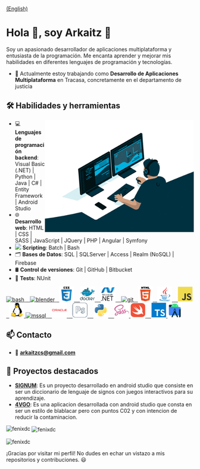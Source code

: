 [(English)](./README.en.md)

# Hola 👋, soy Arkaitz 🚀

Soy un apasionado desarrollador de aplicaciones multiplataforma y entusiasta de la programación. Me encanta aprender y mejorar mis habilidades en diferentes lenguajes de programación y tecnologías. 
- 🌱 Actualmente estoy trabajando como **Desarrollo de Aplicaciones Multiplataforma**  en Tracasa, concretamente en el departamento de justicia

## 🛠️ Habilidades y herramientas

<img src="https://raw.githubusercontent.com/XxFenixDCxX/XxFenixDCxX/main/coding.gif" align="right" width="400" alt="coding">

- 💻 **Lenguajes de programación backend**: Visual Basic (.NET) | Python | Java | C# | Entity Framework | Android Studio
- 🌐 **Desarrollo web**: HTML | CSS | SASS | JavaScript | JQuery | PHP | Angular | Symfony
- <image src="https://codingtroops.com/wp-content/uploads/2020/07/code-512.png" width=20 heigth=auto>‎ ‎ **Scripting**: Batch | Bash
- 🗂️‎ **Bases de Datos**: SQL | SQLServer | Access | Realm (NoSQL) | Firebase
- 🛢️ **Control de versiones**: Git | GitHub | Bitbucket
- 🧾 **Tests**: NUnit

<p align="left"> <a href="https://www.gnu.org/software/bash/" target="_blank" rel="noreferrer"> <img src="https://www.vectorlogo.zone/logos/gnu_bash/gnu_bash-icon.svg" alt="bash" width="40" height="40"/> </a> <a href="https://www.blender.org/" target="_blank" rel="noreferrer"> &nbsp;&nbsp; <img src="https://download.blender.org/branding/community/blender_community_badge_white.svg" alt="blender" width="40" height="40"/> </a> <a href="https://www.w3schools.com/css/" target="_blank" rel="noreferrer"> &nbsp;&nbsp;<img src="https://raw.githubusercontent.com/devicons/devicon/master/icons/css3/css3-original-wordmark.svg" alt="css3" width="40" height="40"/> </a> <a href="https://www.docker.com/" target="_blank" rel="noreferrer">&nbsp;&nbsp; <img src="https://raw.githubusercontent.com/devicons/devicon/master/icons/docker/docker-original-wordmark.svg" alt="docker" width="40" height="40"/> </a> <a href="https://dotnet.microsoft.com/" target="_blank" rel="noreferrer">&nbsp;&nbsp; <img src="https://raw.githubusercontent.com/devicons/devicon/master/icons/dot-net/dot-net-original-wordmark.svg" alt="dotnet" width="40" height="40"/> </a> <a href="https://git-scm.com/" target="_blank" rel="noreferrer">&nbsp;&nbsp; <img src="https://www.vectorlogo.zone/logos/git-scm/git-scm-icon.svg" alt="git" width="40" height="40"/> </a> <a href="https://www.w3.org/html/" target="_blank" rel="noreferrer"> &nbsp;&nbsp;<img src="https://raw.githubusercontent.com/devicons/devicon/master/icons/html5/html5-original-wordmark.svg" alt="html5" width="40" height="40"/> </a> <a href="https://www.java.com" target="_blank" rel="noreferrer"> &nbsp;&nbsp;<img src="https://raw.githubusercontent.com/devicons/devicon/master/icons/java/java-original.svg" alt="java" width="40" height="40"/> </a> <a href="https://developer.mozilla.org/en-US/docs/Web/JavaScript" target="_blank" rel="noreferrer">&nbsp;&nbsp; <img src="https://raw.githubusercontent.com/devicons/devicon/master/icons/javascript/javascript-original.svg" alt="javascript" width="40" height="40"/> </a> <a href="https://www.linux.org/" target="_blank" rel="noreferrer"> &nbsp;&nbsp;<img src="https://raw.githubusercontent.com/devicons/devicon/master/icons/linux/linux-original.svg" alt="linux" width="40" height="40"/> </a> <a href="https://www.microsoft.com/en-us/sql-server" target="_blank" rel="noreferrer"> <img src="https://www.svgrepo.com/show/303229/microsoft-sql-server-logo.svg" alt="mssql" width="40" height="40"/> </a> <a href="https://www.oracle.com/" target="_blank" rel="noreferrer">&nbsp;&nbsp; <img src="https://raw.githubusercontent.com/devicons/devicon/master/icons/oracle/oracle-original.svg" alt="oracle" width="40" height="40"/> </a> <a href="https://www.photoshop.com/en" target="_blank" rel="noreferrer">&nbsp;&nbsp; <img src="https://raw.githubusercontent.com/devicons/devicon/master/icons/photoshop/photoshop-line.svg" alt="photoshop" width="40" height="40"/> </a> <a href="https://www.python.org" target="_blank" rel="noreferrer">&nbsp;&nbsp; <img src="https://raw.githubusercontent.com/devicons/devicon/master/icons/python/python-original.svg" alt="python" width="40" height="40"/> </a> <a href="https://sass-lang.com" target="_blank" rel="noreferrer">&nbsp;&nbsp; <img src="https://raw.githubusercontent.com/devicons/devicon/master/icons/sass/sass-original.svg" alt="sass" width="40" height="40"/> </a> <a href="https://developer.apple.com/swift/" target="_blank" rel="noreferrer"> <img src="https://raw.githubusercontent.com/devicons/devicon/master/icons/swift/swift-original.svg" alt="swift" width="40" height="40"/> </a> <a href="https://www.typescriptlang.org/" target="_blank" rel="noreferrer">&nbsp;&nbsp; <img src="https://raw.githubusercontent.com/devicons/devicon/master/icons/typescript/typescript-original.svg" alt="typescript" width="40" height="40"/> </a>     <a href="https://developer.android.com/studio" target="_blank" rel="noreferrer">
        <img src="https://raw.githubusercontent.com/devicons/devicon/master/icons/androidstudio/androidstudio-original.svg" alt="androidstudio" width="40" height="40"/>
    </a> </p>

## 📫 Contacto 
- 📩 **[arkaitzcs@gmail.com](mailto:arkaitzcs@gmail.com)**

## 🌟 Proyectos destacados

- **[SIGNUM](https://github.com/XxFenixDCxX/Signum)**: Es un proyecto desarrollado en android studio que consiste en ser un diccionario de lenguaje de signos con juegos interactivos para su aprendizaje.
- **[4VGO](https://github.com/XxFenixDCxX/4vGo)**: Es una aplicacion desarrollada con android studio que consta en ser un estilo de blablacar pero con puntos C02 y con intencion de reducir la contaminacion.
<p><img align="left" src="https://github-readme-stats.vercel.app/api/top-langs?username=XxFenixDCxX&theme=dark&show_icons=true&locale=es&layout=compact" alt="fenixdc" /></p>  
  
<p>&nbsp;<img align="center" src="https://github-readme-stats.vercel.app/api?username=XxFenixDCxX&theme=dark&show_icons=true&locale=es" alt="fenixdc" /></p>  
  
<p><img align="center" src="https://github-readme-streak-stats.herokuapp.com/?user=XxFenixDCxX&theme=dark&show_icons=true&locale=es" alt="fenixdc" /></p>
  
¡Gracias por visitar mi perfil! No dudes en echar un vistazo a mis repositorios y contribuciones. 😃
